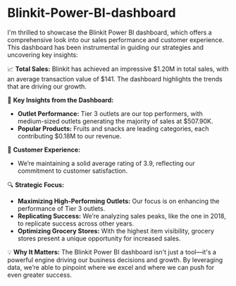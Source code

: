 # Blinkit-Power-BI-dashboard
I'm thrilled to showcase the Blinkit Power BI dashboard, which offers a comprehensive look into our sales performance and customer experience. This dashboard has been instrumental in guiding our strategies and uncovering key insights:

📈 **Total Sales:** Blinkit has achieved an impressive $1.20M in total sales, with an average transaction value of $141. The dashboard highlights the trends that are driving our growth.

🏬 **Key Insights from the Dashboard:** 
- **Outlet Performance:** Tier 3 outlets are our top performers, with medium-sized outlets generating the majority of sales at $507.90K.
- **Popular Products:** Fruits and snacks are leading categories, each contributing $0.18M to our revenue.

🌟 **Customer Experience:** 
- We’re maintaining a solid average rating of 3.9, reflecting our commitment to customer satisfaction.

🔍 **Strategic Focus:**
- **Maximizing High-Performing Outlets:** Our focus is on enhancing the performance of Tier 3 outlets.
- **Replicating Success:** We’re analyzing sales peaks, like the one in 2018, to replicate success across other years.
- **Optimizing Grocery Stores:** With the highest item visibility, grocery stores present a unique opportunity for increased sales.

💡 **Why It Matters:** The Blinkit Power BI dashboard isn't just a tool—it's a powerful engine driving our business decisions and growth. By leveraging data, we’re able to pinpoint where we excel and where we can push for even greater success.
